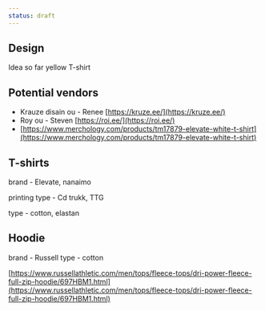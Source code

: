 ```yaml
---
status: draft
---
```


## Design
Idea so far yellow T-shirt
## Potential vendors
- Krauze disain ou - Renee [https://kruze.ee/](https://kruze.ee/)
- Roy ou - Steven [https://roi.ee/](https://roi.ee/)
- [https://www.merchology.com/products/tm17879-elevate-white-t-shirt](https://www.merchology.com/products/tm17879-elevate-white-t-shirt)

## T-shirts

brand - Elevate, nanaimo

printing type - Cd trukk, TTG

type - cotton, elastan


## Hoodie
brand - Russell
type - cotton

[https://www.russellathletic.com/men/tops/fleece-tops/dri-power-fleece-full-zip-hoodie/697HBM1.html](https://www.russellathletic.com/men/tops/fleece-tops/dri-power-fleece-full-zip-hoodie/697HBM1.html)
